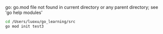 
go: go.mod file not found in current directory or any parent directory; see 'go help modules'
```sh
cd /Users/luoxu/go_learning/src
go mod init test3
```
